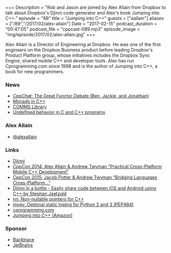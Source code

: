 +++
Description = "Rob and Jason are joined by Alex Allain from Dropbox to talk about Dropbox's Djinni code generator and Alex's book Jumping into C++."
episode = "89"
title = "Jumping into C++"
guests = ["aallain"]
aliases = ["/89","/2017/02/alex-allain"]
Date = "2017-02-15"
podcast_duration = "00:47:05"
podcast_file = "cppcast-089.mp3"
episode_image = "img/episode/2017/02/alex-allain.jpg"
+++

Alex Allain is a Director of Engineering at Dropbox. He was one of the first engineers on the Dropbox Business product before leading Dropbox's Product Platform group, whose initiatives includes the Dropbox Sync Engine, shared mobile C++ and developer tools. Alex has run Cprogramming.com since 1998 and is the author of Jumping into C++, a book for new programmers.

### News ###

 - [CppChat: The Great Functor Debate (Ben, Jackie, and Jonathan)](https://www.youtube.com/watch?v=be4sRg9iO-A)
 - [Monads in C++](http://www.modernescpp.com/index.php/monads-in-c)
 - [COMMS Library](https://github.com/arobenko/comms_champion)
 - [Undefined behavior in C and C++ programs](https://www.nayuki.io/page/undefined-behavior-in-c-and-cplusplus-programs)
 
### Alex Allain ###

 - [@alexallain](https://twitter.com/alexallain)
 
### Links ###

 - [Djinni](https://github.com/dropbox/djinni)
 - [CppCon 2014: Alex Allain & Andrew Twyman "Practical Cross-Platform Mobile C++ Development"](https://www.youtube.com/watch?v=ZcBtF-JWJhM)
 - [CppCon 2015: Jacob Potter & Andrew Twyman “Bridging Languages Cross-Platform..."](https://www.youtube.com/watch?v=K-k-axW2utc)
 - [Djinni in a bottle - Easily share code between iOS and Android using C++ by Stephan Jaetzold](https://www.youtube.com/watch?v=TXhLidEIxiI)
 - [nn: Non-nullable pointers for C++](https://github.com/dropbox/nn)
 - [mypy: Optional static typing for Python 2 and 3 (PEP484)](https://github.com/python/mypy)
 - [cprogramming.com](http://www.cprogramming.com/)
 - [Jumping into C++ (Amazon)](http://amzn.to/2kDN7da)
 
### Sponsor ###

- [Backtrace](https://www.backtrace.io/cppcast)
- [JetBrains](https://www.jetbrains.com/cpp/?utm_source=cppcast&utm_medium=podcast&utm_content=cppcast-podcast&utm_campaign=cpp)

